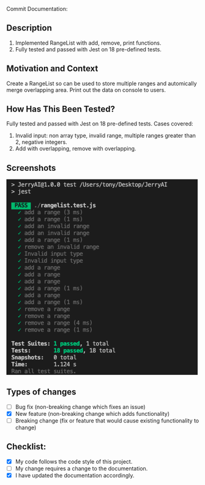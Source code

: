 Commit Documentation:

## Description

<!--- Describe your changes in detail -->

1. Implemented RangeList with add, remove, print functions.
2. Fully tested and passed with Jest on 18 pre-defined tests.

## Motivation and Context

Create a RangeList so can be used to store multiple ranges and automically merge overlapping area. Print out the data on console to users.

## How Has This Been Tested?

Fully tested and passed with Jest on 18 pre-defined tests.
Cases covered:

1. Invalid input: non array type, invalid range, multiple ranges greater than 2, negative integers.
2. Add with overlapping, remove with overlapping.

## Screenshots

<img src="https://github.com/shixianc/JerryAITask/blob/master/screenshots/Screen%20Shot%202020-10-08%20at%203.36.22%20PM.png" width="500">

## Types of changes

<!--- What types of changes does your code introduce? Put an `x` in all the boxes that apply: -->

- [ ] Bug fix (non-breaking change which fixes an issue)
- [x] New feature (non-breaking change which adds functionality)
- [ ] Breaking change (fix or feature that would cause existing functionality to change)

## Checklist:

<!--- Go over all the following points, and put an `x` in all the boxes that apply. -->
<!--- If you're unsure about any of these, don't hesitate to ask. We're here to help! -->

- [x] My code follows the code style of this project.
- [ ] My change requires a change to the documentation.
- [x] I have updated the documentation accordingly.
